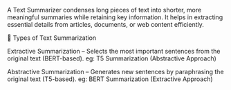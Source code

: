 
A Text Summarizer condenses long pieces of text into shorter, more meaningful summaries while retaining key information. It helps in extracting essential details from articles, documents, or web content efficiently.

🔹 Types of Text Summarization

Extractive Summarization – Selects the most important sentences from the original text (BERT-based).
eg: T5 Summarization (Abstractive Approach)

Abstractive Summarization – Generates new sentences by paraphrasing the original text (T5-based).
eg: BERT Summarization (Extractive Approach)
